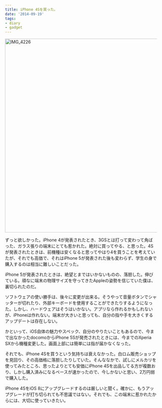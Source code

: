 ```yaml
---
title: iPhone 4Sを買った。
date: '2014-09-19'
tags:
- diary
- gadget
---
```


<a href="http://unasuke.com/wp/wp-content/uploads/2014/09/IMG_4226.jpg"><img src="http://unasuke.com/wp/wp-content/uploads/2014/09/IMG_4226.jpg" alt="IMG_4226" width="852" height="640" class="alignnone size-full wp-image-787" /></a>

ずっと欲しかった。iPhone 4が発表されたとき、3GSとは打って変わって角ばった、ガラス張りの端末にとても惹かれた。絶対に買ってやる、と思った。4Sが発表されたときは、前機種は安くなると思ってやはり4を買うことを考えていたが、それでも高価で、それはiPhone 5が発表された後も変わらず、学生の身で購入するのは相当に難しいことだった。
</p>


iPhone 5が発表されたときは、絶望とまではいかないものの、落胆した。伸びている。頑なに端末の物理サイズを守ってきたAppleの姿勢を信じていた僕は、裏切られたのだ。



ソフトウェアの使い勝手は、後々に変更が出来る。そうやって音量ボタンでシャッターが切れたり、外部キーボードを使用することができたりするようになった。しかし、ハードウェアはそうはいかない。アプリなら作れるかもしれないが、iPhoneは作れない。端末が大きいと思っても、自分の指や手を大きくするアップデートは存在しない。



かといって、iOS自体の魅力やスペック、自分のやりたいこともあるので、今まで出なかったdocomoからiPhone 5Sが発売されたときには、今までのXperia SXから機種変更した。画面上部には簡単には指が届かなくなった。



それでも、iPhone 4Sを買うという気持ちは衰えなかった。白ロム販売ショップを見回り、その高価格に落胆したりしていた。そんななかで、試しにメルカリを使ってみたところ、思ったよりとても安価にiPhone 4Sを出品してる方が複数おり、しかし購入済みになるペースが速かったので、今しかないと思い、2万円弱で購入した。



iPhone 4SをiOS 8にアップグレードするのは厳しいと聞く。確かに、もうアップグレードが打ち切られても不思議ではない。それでも、この端末に惹かれたからには、大切に使っていきたい。
